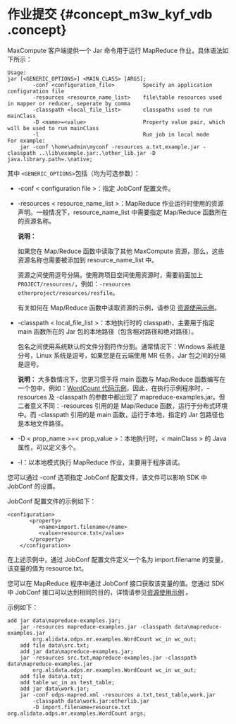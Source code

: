 # 作业提交 {#concept_m3w_kyf_vdb .concept}

MaxCompute 客户端提供一个 Jar 命令用于运行 MapReduce 作业，具体语法如下所示：

```
Usage: 
jar [<GENERIC_OPTIONS>] <MAIN_CLASS> [ARGS];
        -conf <configuration_file>         Specify an application configuration file
        -resources <resource_name_list>    file\table resources used in mapper or reducer, seperate by comma
        -classpath <local_file_list>       classpaths used to run mainClass
        -D <name>=<value>                  Property value pair, which will be used to run mainClass
        -l                                 Run job in local mode
For example:
    jar -conf \home\admin\myconf -resources a.txt,example.jar -classpath ..\lib\example.jar:.\other_lib.jar -D java.library.path=.\native;

```

其中 `<GENERIC_OPTIONS>`包括（均为可选参数）：

-   -conf < configuration file \>：指定 JobConf 配置文件。
-   -resources < resource\_name\_list \>：MapReduce 作业运行时使用的资源声明。一般情况下，resource\_name\_list 中需要指定 Map/Reduce 函数所在的资源名称。

    **说明：** 

    如果您在 Map/Reduce 函数中读取了其他 MaxCompute 资源，那么，这些资源名称也需要被添加到 resource\_name\_list 中。

    资源之间使用逗号分隔，使用跨项目空间使用资源时，需要前面加上`PROJECT/resources/`，例如：`-resources otherproject/resources/resfile`。

    有关如何在 Map/Reduce 函数中读取资源的示例，请参见 [资源使用示例](intl.zh-CN/用户指南/MapReduce/示例程序/使用资源示例.md)。

-   -classpath < local\_file\_list \>：本地执行时的 classpath，主要用于指定 main 函数所在的 Jar 包的本地路径（包含相对路径和绝对路径）。

    包名之间使用系统默认的文件分割符作分割。通常情况下：Windows 系统是分号，Linux 系统是逗号，如果您是在云端使用 MR 任务，Jar 包之间的分隔是逗号。

    **说明：** 大多数情况下，您更习惯于将 main 函数与 Map/Reduce 函数编写在一个包中，例如：[WordCount 代码示例](intl.zh-CN/用户指南/MapReduce/示例程序/WordCount示例.md)，因此，在执行示例程序时，-resources 及 -classpath 的参数中都出现了 mapreduce-examples.jar。但二者意义不同：-resources 引用的是 Map/Reduce 函数，运行于分布式环境中。而 -classpath 引用的是 main 函数，运行于本地，指定的 Jar 包路径也是本地文件路径。

-   -D < prop\_name \>=< prop\_value \>：本地执行时，< mainClass \> 的 Java 属性，可以定义多个。
-   -l：以本地模式执行 MapReduce 作业，主要用于程序调试。

您可以通过 -conf 选项指定 JobConf 配置文件，该文件可以影响 SDK 中 JobConf 的设置。

JobConf 配置文件的示例如下：

```
<configuration>
       <property>
          <name>import.filename</name>
          <value>resource.txt</value>
       </property>
    </configuration>

```

在上述示例中，通过 JobConf 配置文件定义一个名为 import.filename 的变量，该变量的值为 resource.txt。

您可以在 MapReduce 程序中通过 JobConf 接口获取该变量的值。您通过 SDK 中 JobConf 接口可以达到相同的目的，详情请参见[资源使用示例](intl.zh-CN/用户指南/MapReduce/示例程序/使用资源示例.md) 。

示例如下：

```
add jar data\mapreduce-examples.jar;
    jar -resources mapreduce-examples.jar -classpath data\mapreduce-examples.jar
        org.alidata.odps.mr.examples.WordCount wc_in wc_out;
    add file data\src.txt;
    add jar data\mapreduce-examples.jar;
    jar -resources src.txt,mapreduce-examples.jar -classpath data\mapreduce-examples.jar
        org.alidata.odps.mr.examples.WordCount wc_in wc_out;
    add file data\a.txt;
    add table wc_in as test_table;
    add jar data\work.jar;
    jar -conf odps-mapred.xml -resources a.txt,test_table,work.jar
        -classpath data\work.jar:otherlib.jar
        -D import.filename=resource.txt org.alidata.odps.mr.examples.WordCount args;
```

